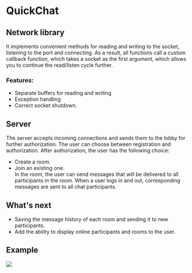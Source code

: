 # QuickChat

## Network library
It implements convenient methods for reading and writing to the socket, listening to the port and connecting. As a result, all functions call a custom callback function, which takes a socket as the first argument, which allows you to continue the read/listen cycle further. 
### Features: 
- Separate buffers for reading and writing 
- Exception handling 
- Correct socket shutdown.

## Server
The server accepts incoming connections and sends them to the lobby for further authorization. The user can choose between registration and authorization. After authorization, the user has the following choice: 
- Create a room. 
- Join an existing one.\
In the room, the user can send messages that will be delivered to all participants in the room. When a user logs in and out, corresponding messages are sent to all chat participants.

## What's next
- Saving the message history of each room and sending it to new participants. 
- Add the ability to display online participants and rooms to the user.
## Example
<img src="https://github.com/XForgivenGitX/QuickChat/blob/master/example.png" wigth="25%"/>
